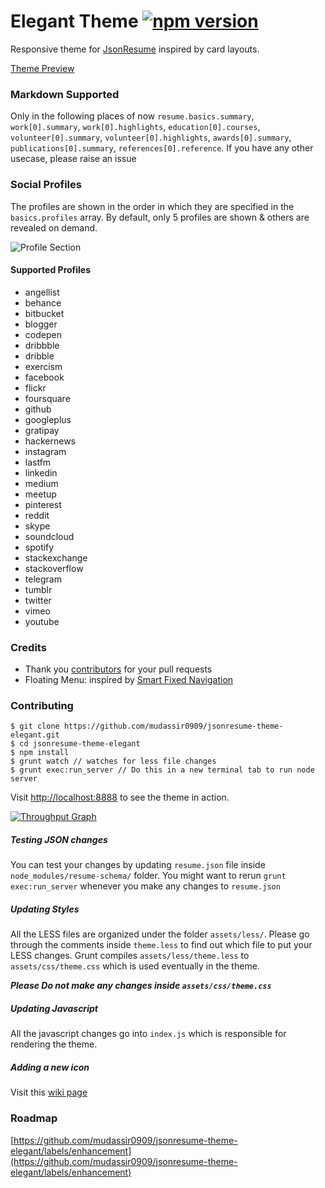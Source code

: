 # Elegant Theme [![npm version](https://badge.fury.io/js/jsonresume-theme-elegant.svg)](http://badge.fury.io/js/jsonresume-theme-elegant)

Responsive theme for [JsonResume](https://jsonresume.org/) inspired by card layouts.

[Theme Preview](http://themes.jsonresume.org/elegant)

### Markdown Supported
Only in the following places of now `resume.basics.summary`, `work[0].summary`, `work[0].highlights`, `education[0].courses`, `volunteer[0].summary`, `volunteer[0].highlights`, `awards[0].summary`, `publications[0].summary`, `references[0].reference`. If you have any other usecase, please raise an issue

### Social Profiles
The profiles are shown in the order in which they are specified in the `basics.profiles` array. By default, only 5 profiles are shown & others are revealed on demand.

![Profile Section](https://raw.githubusercontent.com/mudassir0909/jsonresume-theme-elegant/master/screenshots/profile.png)

#### Supported Profiles
* angellist
* behance
* bitbucket
* blogger
* codepen
* dribbble
* dribble
* exercism
* facebook
* flickr
* foursquare
* github
* googleplus
* gratipay
* hackernews
* instagram
* lastfm
* linkedin
* medium
* meetup
* pinterest
* reddit
* skype
* soundcloud
* spotify
* stackexchange
* stackoverflow
* telegram
* tumblr
* twitter
* vimeo
* youtube

### Credits
* Thank you [contributors](https://github.com/mudassir0909/jsonresume-theme-elegant/graphs/contributors) for your pull requests
* Floating Menu: inspired by [Smart Fixed Navigation](http://codyhouse.co/demo/smart-fixed-navigation/index.html)

### Contributing
```
$ git clone https://github.com/mudassir0909/jsonresume-theme-elegant.git
$ cd jsonresume-theme-elegant
$ npm install
$ grunt watch // watches for less file changes
$ grunt exec:run_server // Do this in a new terminal tab to run node server
```

Visit [http://localhost:8888](http://localhost:8888) to see the theme in action.

[![Throughput Graph](https://graphs.waffle.io/mudassir0909/jsonresume-theme-elegant/throughput.svg)](https://waffle.io/mudassir0909/jsonresume-theme-elegant/metrics)

##### Testing JSON changes
You can test your changes by updating `resume.json` file inside `node_modules/resume-schema/` folder. You might want to rerun `grunt exec:run_server` whenever you make any changes to `resume.json`

##### Updating Styles
All the LESS files are organized under the folder `assets/less/`. Please go through the comments inside `theme.less` to find out which file to put your LESS changes. Grunt compiles `assets/less/theme.less` to `assets/css/theme.css` which is used eventually in the theme.

**_Please Do not make any changes inside `assets/css/theme.css`_**

##### Updating Javascript
All the javascript changes go into `index.js` which is responsible for rendering the theme.

##### Adding a new icon
Visit this [wiki page](https://github.com/mudassir0909/jsonresume-theme-elegant/wiki/Adding-a-new-icon)

### Roadmap

[https://github.com/mudassir0909/jsonresume-theme-elegant/labels/enhancement](https://github.com/mudassir0909/jsonresume-theme-elegant/labels/enhancement)
